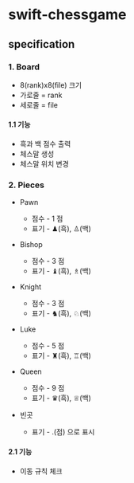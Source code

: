 # swift-chessgame


## specification



### 1. Board

- 8(rank)x8(file) 크기
- 가로줄 = rank
- 세로줄 = file

#### 1.1 기능

- 흑과 백 점수 출력
- 체스말 생성
- 체스말 위치 변경



### 2. Pieces

- Pawn
  - 점수 - 1 점
  - 표기 - ♟(흑), ♙(백)

- Bishop
  - 점수 - 3 점
  - 표기 - ♝(흑), ♗(백)

- Knight
  - 점수 - 3 점
  - 표기 - ♞(흑), ♘(백)

- Luke
  - 점수 - 5 점
  - 표기 - ♜(흑), ♖(백)

- Queen
  - 점수 - 9 점
  - 표기 - ♛(흑), ♕(백)

- 빈곳
  - 표기 - .(점) 으로 표시

#### 2.1 기능

- 이동 규칙 체크
